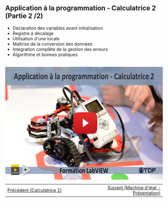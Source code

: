 <h2 dir="auto" id="h_5135321981891655104568876"><strong>Application &agrave; la programmation - Calculatrice 2 (Partie 2 /2)</strong></h2>

<ul dir="auto">
<li>D&eacute;claration des variables avant initialisation</li>
<li>Registre &agrave; d&eacute;calage</li>
<li>Utilisation d'une locale</li>
<li>Ma&icirc;trise de la conversion des donn&eacute;es</li>
<li>Int&eacute;gration compl&egrave;te de la gestion des erreurs</li>
<li>Algorithme et bonnes pratiques</li>
</ul>
<p dir="auto"></p>
<p>&nbsp;<a href="https://www.youtube.com/watch?v=pE_qMOwD6OM&list=PLtioRYPUn23qZI5o7T2YRwBJtOnd1qmXa&index=5&ab_channel=TechnologiesdeFrance%28TDF%29"><img src="Application à la programmation - calculatrice II.png" width="640" height="362" alt="" style="display: block; margin-left: auto; margin-right: auto;" /></a></p>

<p></p>
<p></p>
<table border="0" style="width: 100%; border-collapse: collapse; border-style: none;">
<tbody>
<tr>
<td style="width: 50%;"><a href="/B-1 Application &agrave; la programmation - Calculatrice 1/">Pr&eacute;c&eacute;dent (Calculatrice 1)</a></td>
<td style="width: 50%; text-align: right;"><a href="/C-1 Machine d'&eacute;tat, pr&eacute;sentation/">Suivant (Machine d'&eacute;tat - Pr&eacute;sentation)</a></td>
</tr>
</tbody>
</table>
<p dir="auto" id="user-content-h_4774480761351655104528452" style="text-align: left;"></p>
